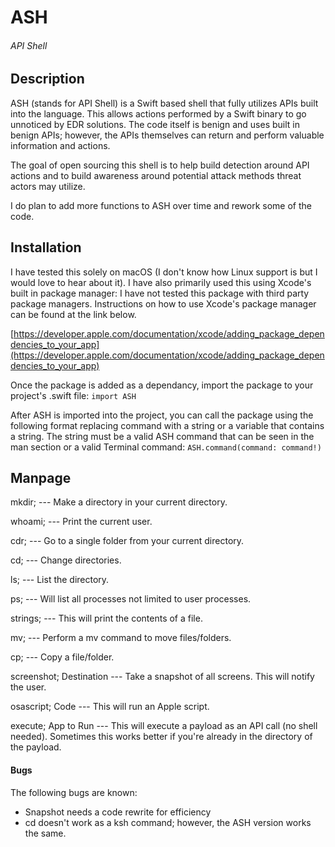 # ASH
###### API Shell

## Description
ASH (stands for API Shell) is a Swift based shell that fully utilizes APIs built into the language. This allows actions performed by a Swift binary to go unnoticed by EDR solutions. The code itself is benign and uses built in benign APIs; however, the APIs themselves can return and perform valuable information and actions.

The goal of open sourcing this shell is to help build detection around API actions and to build awareness around potential attack methods threat actors may utilize.

I do plan to add more functions to ASH over time and rework some of the code.

## Installation
I have tested this solely on macOS (I don't know how Linux support is but I would love to hear about it). I have also primarily used this using Xcode's built in package manager: I have not tested this package with third party package managers. Instructions on how to use Xcode's package manager can be found at the link below.

[https://developer.apple.com/documentation/xcode/adding_package_dependencies_to_your_app](https://developer.apple.com/documentation/xcode/adding_package_dependencies_to_your_app)

Once the package is added as a dependancy, import the package to your project's .swift file:
`import ASH`

After ASH is imported into the project, you can call the package using the following format replacing command with a string or a variable that contains a string. The string must be a valid ASH command that can be seen in the man section or a valid Terminal command:
`ASH.command(command: command!)`

## Manpage
mkdir; --- Make a directory in your current directory.

whoami; --- Print the current user.

cdr; --- Go to a single folder from your current directory.

cd; --- Change directories.

ls; --- List the directory.

ps; --- Will list all processes not limited to user processes.

strings; --- This will print the contents of a file.

mv; --- Perform a mv command to move files/folders.

cp; --- Copy a file/folder.

screenshot; Destination --- Take a snapshot of all screens. This will notify the user.
  
osascript; Code --- This will run an Apple script.
  
execute; App to Run --- This will execute a payload as an API call (no shell needed). Sometimes this works better if you're already in the directory of the payload.
  
#### Bugs
The following bugs are known:
* Snapshot needs a code rewrite for efficiency
* cd doesn't work as a ksh command; however, the ASH version works the same.
